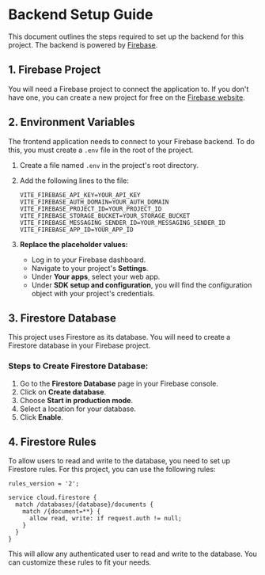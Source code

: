 # Backend Setup Guide

This document outlines the steps required to set up the backend for this project. The backend is powered by [Firebase](https://firebase.google.com/).

## 1. Firebase Project

You will need a Firebase project to connect the application to. If you don't have one, you can create a new project for free on the [Firebase website](https://console.firebase.google.com/).

## 2. Environment Variables

The frontend application needs to connect to your Firebase backend. To do this, you must create a `.env` file in the root of the project.

1.  Create a file named `.env` in the project's root directory.
2.  Add the following lines to the file:

    ```
    VITE_FIREBASE_API_KEY=YOUR_API_KEY
    VITE_FIREBASE_AUTH_DOMAIN=YOUR_AUTH_DOMAIN
    VITE_FIREBASE_PROJECT_ID=YOUR_PROJECT_ID
    VITE_FIREBASE_STORAGE_BUCKET=YOUR_STORAGE_BUCKET
    VITE_FIREBASE_MESSAGING_SENDER_ID=YOUR_MESSAGING_SENDER_ID
    VITE_FIREBASE_APP_ID=YOUR_APP_ID
    ```

3.  **Replace the placeholder values:**
    *   Log in to your Firebase dashboard.
    *   Navigate to your project's **Settings**.
    *   Under **Your apps**, select your web app.
    *   Under **SDK setup and configuration**, you will find the configuration object with your project's credentials.

## 3. Firestore Database

This project uses Firestore as its database. You will need to create a Firestore database in your Firebase project.

### Steps to Create Firestore Database:

1.  Go to the **Firestore Database** page in your Firebase console.
2.  Click on **Create database**.
3.  Choose **Start in production mode**.
4.  Select a location for your database.
5.  Click **Enable**.

## 4. Firestore Rules

To allow users to read and write to the database, you need to set up Firestore rules. For this project, you can use the following rules:

```
rules_version = '2';

service cloud.firestore {
  match /databases/{database}/documents {
    match /{document=**} {
      allow read, write: if request.auth != null;
    }
  }
}
```

This will allow any authenticated user to read and write to the database. You can customize these rules to fit your needs.
